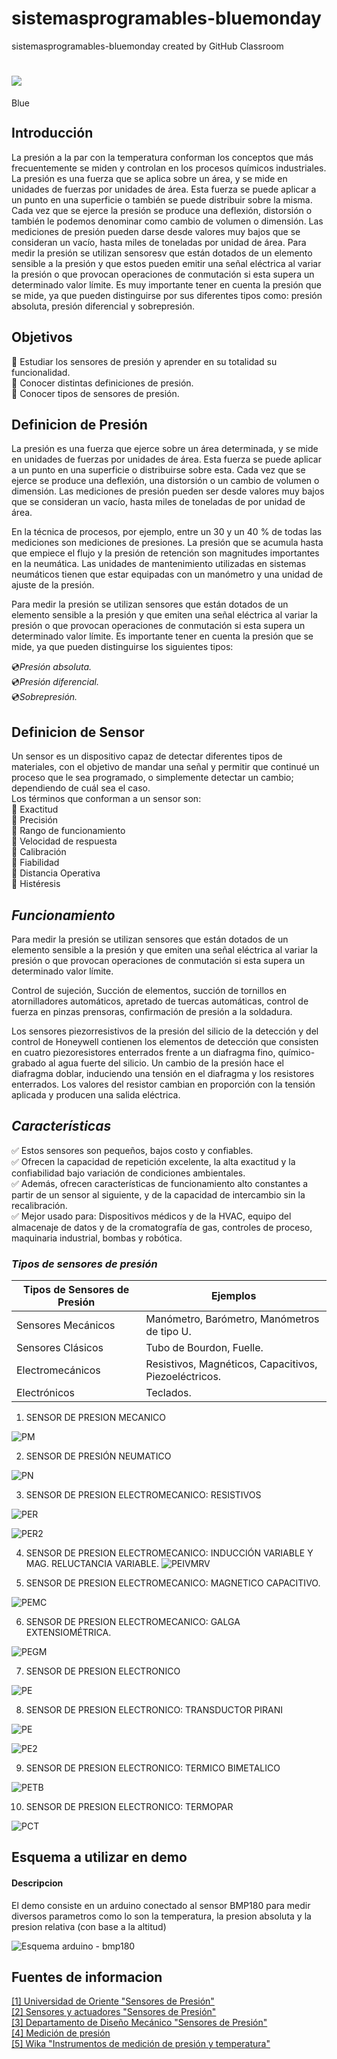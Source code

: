 # sistemasprogramables-bluemonday

sistemasprogramables-bluemonday created by GitHub Classroom

# ![](https://images.cooltext.com/5387872.gif)

<a href="http://cooltext.com" target="_top"><img src="https://cooltext.com/images/ct_pixel.gif" width="80" height="15" alt="Blue Monday: Logo and Graphics Generator" border="0" /></a>

## Introducción

La presión a la par con la temperatura conforman los conceptos que más frecuentemente se miden y controlan en los procesos químicos industriales. La presión es una fuerza que se aplica sobre un área, y se mide en unidades de fuerzas por unidades de área. Esta fuerza se puede aplicar a un punto en una superficie o también se puede distribuir sobre la misma.  
Cada vez que se ejerce la presión se produce una deflexión, distorsión o también le podemos denominar como cambio de volumen o dimensión. Las mediciones de presión pueden darse desde valores muy bajos que se consideran un vacío, hasta miles de toneladas por unidad de área. Para medir la presión se utilizan sensoresv que están dotados de un elemento sensible a la presión y que estos pueden emitir una señal eléctrica al variar la presión o que provocan operaciones de conmutación si esta supera un determinado valor límite. Es muy importante tener en cuenta la presión que se mide, ya que pueden distinguirse por sus diferentes tipos como: presión absoluta, presión diferencial y sobrepresión.

## Objetivos

:radio_button: Estudiar los sensores de presión y aprender en su totalidad su funcionalidad.  
:radio_button: Conocer distintas definiciones de presión.  
:radio_button: Conocer tipos de sensores de presión.

## Definicion de Presión

La presión es una fuerza que ejerce sobre un área determinada, y se mide en unidades de fuerzas por unidades de área. Esta fuerza se puede aplicar a un punto en una superficie o distribuirse sobre esta. Cada vez que se ejerce se produce una deflexión, una distorsión o un cambio de volumen o dimensión. Las mediciones de presión pueden ser desde valores muy bajos que se consideran un vacío, hasta miles de toneladas de por unidad de área.

En la técnica de procesos, por ejemplo, entre un 30 y un 40 % de todas las mediciones son mediciones de presiones. La presión
que se acumula hasta que empiece el flujo y la presión de retención son magnitudes importantes en la neumática. Las unidades de
mantenimiento utilizadas en sistemas neumáticos tienen que estar equipadas con un manómetro y una unidad de ajuste de la presión.

Para medir la presión se utilizan sensores que están dotados de un elemento sensible a la presión y que emiten una señal eléctrica
al variar la presión o que provocan operaciones de conmutación si esta supera un determinado valor límite. Es importante tener en
cuenta la presión que se mide, ya que pueden distinguirse los siguientes tipos:

:cd:_Presión absoluta._  
:cd:_Presión diferencial._  
:cd:_Sobrepresión._

## Definicion de Sensor

Un sensor es un dispositivo capaz de detectar diferentes tipos de materiales, con el objetivo de mandar una señal y permitir que continué un proceso que le sea programado, o simplemente detectar un cambio; dependiendo de cuál sea el caso.  
Los términos que conforman a un sensor son:  
:black_square_button: Exactitud  
:black_square_button: Precisión  
:black_square_button: Rango de funcionamiento  
:black_square_button: Velocidad de respuesta  
:black_square_button: Calibración  
:black_square_button: Fiabilidad  
:black_square_button: Distancia Operativa  
:black_square_button: Histéresis

## _Funcionamiento_

Para medir la presión se utilizan sensores que están dotados de un elemento sensible a la presión y que emiten una señal eléctrica al variar la presión
o que provocan operaciones de conmutación si esta supera un determinado valor límite.

Control de sujeción, Succión de elementos, succión de tornillos en atornilladores automáticos, apretado de tuercas automáticas, control de fuerza en pinzas prensoras, confirmación de presión a la soldadura.

Los sensores piezorresistivos de la presión del silicio de la detección y del control de Honeywell contienen los elementos de detección que consisten
en cuatro piezoresistores enterrados frente a un diafragma fino, químico-grabado al agua fuerte del silicio. Un cambio de la presión hace el diafragma
doblar, induciendo una tensión en el diafragma y los resistores enterrados. Los valores del resistor cambian en proporción con la tensión aplicada y
producen una salida eléctrica.

## _Características_

:white_check_mark: Estos sensores son pequeños, bajos costo y confiables.  
:white_check_mark: Ofrecen la capacidad de repetición excelente, la alta exactitud y la confiabilidad bajo variación de condiciones ambientales.  
:white_check_mark: Además, ofrecen características de funcionamiento alto constantes a partir de un sensor al siguiente,
y de la capacidad de intercambio sin la recalibración.  
:white_check_mark: Mejor usado para: Dispositivos médicos y de la HVAC, equipo del almacenaje de datos y de la cromatografía de gas,
controles de proceso, maquinaria industrial, bombas y robótica.

### _Tipos de sensores de presión_

| Tipos de Sensores de Presión | Ejemplos                                              |
| ---------------------------- | ----------------------------------------------------- |
| Sensores Mecánicos           | Manómetro, Barómetro, Manómetros de tipo U.           |
| Sensores Clásicos            | Tubo de Bourdon, Fuelle.                              |
| Electromecánicos             | Resistivos, Magnéticos, Capacitivos, Piezoeléctricos. |
| Electrónicos                 | Teclados.                                             |

1. SENSOR DE PRESION MECANICO

![PM](https://ae01.alicdn.com/kf/HTB1hcc1jsbpK1RjSZFyq6x_qFXaZ/Sensor-mec-nico-de-presi-n-de-aceite-M10-1-NPT-1-8-para-medidor-de.jpg)

2.  SENSOR DE PRESIÓN NEUMATICO

![PN](https://encrypted-tbn0.gstatic.com/images?q=tbn%3AANd9GcQOTAAhQibAW_uDG63_XO0JduScTG-Fdf6zcRdENoQ50_DYRcNV)

3.  SENSOR DE PRESION ELECTROMECANICO: RESISTIVOS

![PER](https://sites.google.com/site/tema8otrostransductores/_/rsrc/1361274694122/5-transductores-de-presion/transductores2.jpg)

![PER2](https://sites.google.com/site/tema8otrostransductores/_/rsrc/1361274725997/5-transductores-de-presion/imagen.php.jpeg?height=320&width=320)

4.  SENSOR DE PRESION ELECTROMECANICO: INDUCCIÓN VARIABLE Y MAG. RELUCTANCIA VARIABLE.
![PEIVMRV](https://images.slideplayer.es/62/11807123/slides/slide_21.jpg)

5.  SENSOR DE PRESION ELECTROMECANICO: MAGNETICO CAPACITIVO.

![PEMC](https://img.webme.com/pic/m/mediciondepresionfuerzapeso/capacitivos.bmp)

6.  SENSOR DE PRESION ELECTROMECANICO: GALGA EXTENSIOMÉTRICA.

![PEGM](https://3.bp.blogspot.com/-0hEFWOA1ZPY/Up_d57pRerI/AAAAAAAAAHQ/L81dfWdjQ6Q/s1600/em6.gif)

7.  SENSOR DE PRESION ELECTRONICO

![PE](http://www.dacarsa.net/Imgs/ImgDesc/sensorpresion.jpg)

8.  SENSOR DE PRESION ELECTRONICO: TRANSDUCTOR PIRANI

![PE](https://lh3.googleusercontent.com/proxy/CgVhdlltPw-mum0UJeBNpFl7x4eoIf-79Y_KowQBEorVQ7a3L9V_98c1oNxIa55UkaAxNI9549Rtq5rj8hjGKmB6c4eBvpYouqGlhJ3-9vrfG0mrzz86I8QFRCE)

![PE2](https://img.directindustry.es/images_di/projects/images-g/transductor-vacio-gases-corrosivos-38812-9925719.jpg)

9.  SENSOR DE PRESION ELECTRONICO: TERMICO BIMETALICO

![PETB](https://i0.wp.com/www.sapiensman.com/neumatica/images/medicion-de-presion11.jpg)

10. SENSOR DE PRESION ELECTRONICO: TERMOPAR

![PCT](https://4.bp.blogspot.com/-rfyTQbRguI0/Up_cIB-9JyI/AAAAAAAAAGc/HDBet9AkVvY/s1600/electrico+1.png)

## Esquema a utilizar en demo

#### Descripcion

El demo consiste en un arduino conectado al sensor BMP180 para medir diversos parametros como lo son la temperatura, la presion absoluta y la presion relativa (con base a la altitud)

![Esquema arduino - bmp180](https://i0.wp.com/randomnerdtutorials.com/wp-content/uploads/2016/09/bmp180-barometris-sensor_bb.png?w=700&ssl=1)

## Fuentes de informacion

[[1] Universidad de Oriente "Sensores de Presión"](https://es.slideshare.net/rosangelaluiggi/unidad-ii-sensores-de-presion)    
[[2] Sensores y actuadores "Sensores de Presión"](https://www.scribd.com/document/325870302/Sensores-de-Presion-pdf)   
[[3] Departamento de Diseño Mecánico "Sensores de Presión"](https://www.scribd.com/document/331226148/Sensores-presion-pdf)   
[[4] Medición de presión](http://webdelprofesor.ula.ve/ingenieria/djean/index_archivos/Documentos/I3_Medicion_de_presion.pdf)   
[[5] Wika "Instrumentos de medición de presión y temperatura"](https://www.servitecgrup.com/docs/WIKA.pdf)   



